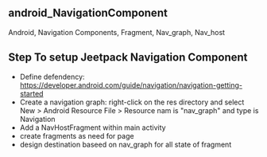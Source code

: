 ## android_NavigationComponent
Android, Navigation Components, Fragment, Nav_graph, Nav_host

## Step To setup Jeetpack Navigation Component
 - Define defendency: https://developer.android.com/guide/navigation/navigation-getting-started
 - Create a navigation graph: right-click on the res directory and select New > Android Resource File > Resource nam is "nav_graph" and type is Navigation
 - Add a NavHostFragment within main activity
 - create fragments as need for page
 - design destination baseed on nav_graph for all state of fragment

